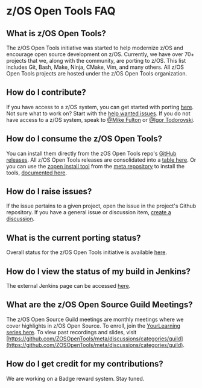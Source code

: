 # z/OS Open Tools FAQ

## What is z/OS Open Tools?
The z/OS Open Tools initiative was started to help modernize z/OS and encourage open source development on z/OS. Currently, we have over 70+ projects that we, along with the community, are porting to z/OS. This list includes Git, Bash, Make, Ninja, CMake, Vim, and many others. All z/OS Open Tools projects are hosted under the z/OS Open Tools organization.

## How do I contribute?
If you have access to a z/OS system, you can get started with porting [here](https://zosopentools.github.io/meta/contributing/). Not sure what to work on? Start with the [help wanted issues](https://github.com/ZOSOpenTools/meta/labels/help%20wanted). If you do not have access to a z/OS system, speak to [@Mike Fulton](https://github.com/MikeFultonDev) or [@Igor Todorovski](https://github.com/IgorTodorovskiIBM).

## How do I consume the z/OS Open Tools?
You can install them directly from the zOS Open Tools repo's [GitHub releases](https://github.com/ZOSOpenTools/meta/releases). All z/OS Open Tools releases are consolidated into a [table here](https://zosopentools.github.io/meta/#/Latest). Or you can use the [zopen install tool](https://github.com/ZOSOpenTools/meta/blob/main/bin/lib/zopen-install) from the [meta repository](https://github.com/ZOSOpenTools/meta) to install the tools, [documented here](https://zosopentools.github.io/meta/#/Guides/zopen).

## How do I raise issues?
If the issue pertains to a given project, open the issue in the project's Github repository. If you have a general issue or discussion item, [create a discussion](https://github.com/ZOSOpenTools/meta/discussions).

## What is the current porting status?
Overall status for the z/OS Open Tools initiative is available [here](https://zosopentools.github.io/meta/status/).

## How do I view the status of my build in Jenkins?
The external Jenkins page can be accessed [here](https://128.168.139.253:8443/).

## What are the z/OS Open Source Guild Meetings?
The z/OS Open Source Guild meetings are monthly meetings where we cover highlights in z/OS Open Source. To enroll, join the [YourLearning series here](https://github.com/ZOSOpenTools/meta/discussions/categories/guild). To view past recordings and slides, visit [https://github.com/ZOSOpenTools/meta/discussions/categories/guild](https://github.com/ZOSOpenTools/meta/discussions/categories/guild).

## How do I get credit for my contributions?
We are working on a Badge reward system. Stay tuned.
